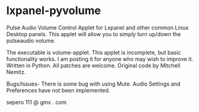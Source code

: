 lxpanel-pyvolume
================

Pulse Audio Volume Control Applet for Lxpanel and other common Linux Desktop panels.
This applet will allow you to simply turn up/down the pulseaudio volume.

The executable is volume-applet.
This applet is incomplete, but basic functionality works. I am posting it for anyone
who may wish to improve it. Written in Python. All patches are welcome. Original code by Mitchell Nemitz.


Bugs/Issues-
There is some bug with using Mute.
Audio Settings and Preferences have not been implemented.

sepero 111 @ gmx . com
